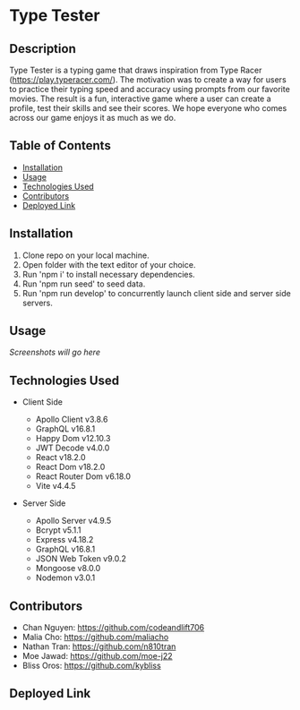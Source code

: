 # Type Tester

## Description
Type Tester is a typing game that draws inspiration from Type Racer (https://play.typeracer.com/). The motivation was to create a way for users to practice their typing speed and accuracy using prompts from our favorite movies. The result is a fun, interactive game where a user can create a profile, test their skills and see their scores. We hope everyone who comes across our game enjoys it as much as we do.

## Table of Contents
- [Installation](#installation)
- [Usage](#usage)
- [Technologies Used](#technologies-used)
- [Contributors](#contributors)
- [Deployed Link](#deployed-link)

## Installation
1. Clone repo on your local machine.
2. Open folder with the text editor of your choice.
3. Run 'npm i' to install necessary dependencies.
4. Run 'npm run seed' to seed data.
5. Run 'npm run develop' to concurrently launch client side and server side servers.

## Usage
*Screenshots will go here*

## Technologies Used
- Client Side
    - Apollo Client v3.8.6
    - GraphQL v16.8.1
    - Happy Dom v12.10.3
    - JWT Decode v4.0.0
    - React v18.2.0
    - React Dom v18.2.0
    - React Router Dom v6.18.0
    - Vite v4.4.5

- Server Side 
    - Apollo Server v4.9.5
    - Bcrypt v5.1.1
    - Express v4.18.2
    - GraphQL v16.8.1
    - JSON Web Token v9.0.2
    - Mongoose v8.0.0
    - Nodemon v3.0.1

## Contributors
- Chan Nguyen: https://github.com/codeandlift706
- Malia Cho: https://github.com/maliacho
- Nathan Tran: https://github.com/n810tran
- Moe Jawad: https://github.com/moe-j22
- Bliss Oros: https://github.com/kybliss

## Deployed Link

